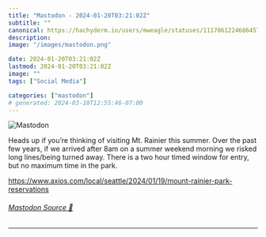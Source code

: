 ```yaml
---
title: "Mastodon - 2024-01-20T03:21:02Z"
subtitle: ""
canonical: https://hachyderm.io/users/mweagle/statuses/111786122468645750
description:
image: "/images/mastodon.png"

date: 2024-01-20T03:21:02Z
lastmod: 2024-01-20T03:21:02Z
image: ""
tags: ["Social Media"]

categories: ["mastodon"]
# generated: 2024-03-10T12:55:46-07:00
---
```

![Mastodon](/images/mastodon.png)

<p>Heads up if you’re thinking of visiting Mt. Rainier this summer. Over the past few years, if we arrived after 8am on a summer weekend morning we risked long lines/being turned away. There is a two hour timed window for entry, but no maximum time in the park. </p><p><a href="https://www.axios.com/local/seattle/2024/01/19/mount-rainier-park-reservations" target="_blank" rel="nofollow noopener noreferrer" translate="no"><span class="invisible">https://www.</span><span class="ellipsis">axios.com/local/seattle/2024/0</span><span class="invisible">1/19/mount-rainier-park-reservations</span></a></p>


###### [Mastodon Source 🐘](https://hachyderm.io/@mweagle/111786122468645750)

___

